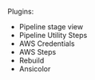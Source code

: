 Plugins:

* Pipeline stage view
* Pipeline Utility Steps
* AWS Credentials
* AWS Steps
* Rebuild
* Ansicolor